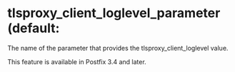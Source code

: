 # tlsproxy_client_loglevel_parameter (default: 

 The name of the parameter that provides the tlsproxy_client_loglevel
value. 

 This feature is available in Postfix 3.4 and later. 


